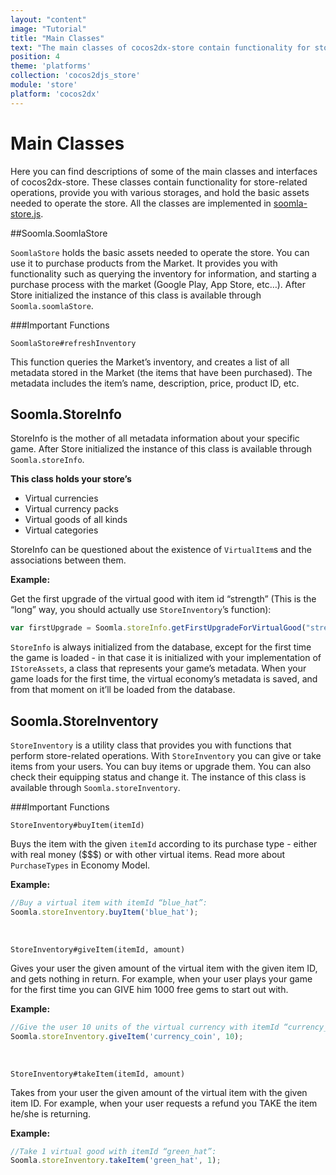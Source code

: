 ```yaml
---
layout: "content"
image: "Tutorial"
title: "Main Classes"
text: "The main classes of cocos2dx-store contain functionality for store-related operations such as purchasing, billing, inventory querying and storage."
position: 4
theme: 'platforms'
collection: 'cocos2djs_store'
module: 'store'
platform: 'cocos2dx'
---
```


# Main Classes

Here you can find descriptions of some of the main classes and interfaces of cocos2dx-store. These classes contain functionality for store-related operations, provide you with various storages, and hold the basic assets needed to operate the store. 
All the classes are implemented in [soomla-store.js](https://github.com/soomla/cocos2dx-store/blob/master/js/soomla-store.js). 

##Soomla.SoomlaStore

`SoomlaStore` holds the basic assets needed to operate the store. You can use it to purchase products from the Market. It provides you with functionality such as querying the inventory for information, and starting a purchase process with the market (Google Play, App Store, etc…).
After Store initialized the instance of this class is available through `Soomla.soomlaStore`. 

###Important Functions

`SoomlaStore#refreshInventory`

This function queries the Market’s inventory, and creates a list of all metadata stored in the Market (the items that have been purchased). The metadata includes the item’s name, description, price, product ID, etc.

## Soomla.StoreInfo

StoreInfo is the mother of all metadata information about your specific game.
After Store initialized the instance of this class is available through `Soomla.storeInfo`. 

**This class holds your store’s**

- Virtual currencies
- Virtual currency packs
- Virtual goods of all kinds
- Virtual categories

StoreInfo can be questioned about the existence of `VirtualItem`s and the associations between them.

**Example:**

Get the first upgrade of the virtual good with item id “strength” (This is the “long” way, you should actually use `StoreInventory`’s function):

``` js
var firstUpgrade = Soomla.storeInfo.getFirstUpgradeForVirtualGood("strength");
```

`StoreInfo` is always initialized from the database, except for the first time the game is loaded - in that case it is initialized 
with your implementation of `IStoreAssets`, a class that represents your game’s metadata. When your game loads for the first time,
the virtual economy’s metadata is saved, and from that moment on it’ll be loaded from the database.

## Soomla.StoreInventory

`StoreInventory` is a utility class that provides you with functions that perform store-related operations. With `StoreInventory` you can give or take items from your users. You can buy items or upgrade them. You can also check their equipping status and change it.
The instance of this class is available through `Soomla.storeInventory`. 

###Important Functions

`StoreInventory#buyItem(itemId)`

Buys the item with the given `itemId` according to its purchase type - either with real money ($$$) or with other virtual items. Read more about `PurchaseTypes` in Economy Model.

**Example:**

``` js
//Buy a virtual item with itemId “blue_hat”:
Soomla.storeInventory.buyItem('blue_hat');
```
<br>

`StoreInventory#giveItem(itemId, amount)`

Gives your user the given amount of the virtual item with the given item ID, and gets nothing in return. For example, when your user plays your game for the first time you can GIVE him 1000 free gems to start out with.

**Example:**

``` js
//Give the user 10 units of the virtual currency with itemId “currency_coin”:
Soomla.storeInventory.giveItem('currency_coin', 10);
```
<br>

`StoreInventory#takeItem(itemId, amount)`

Takes from your user the given amount of the virtual item with the given item ID. For example, when your user requests a refund you TAKE the item he/she is returning.

**Example:**

``` js
//Take 1 virtual good with itemId “green_hat”:
Soomla.storeInventory.takeItem('green_hat', 1);
```
